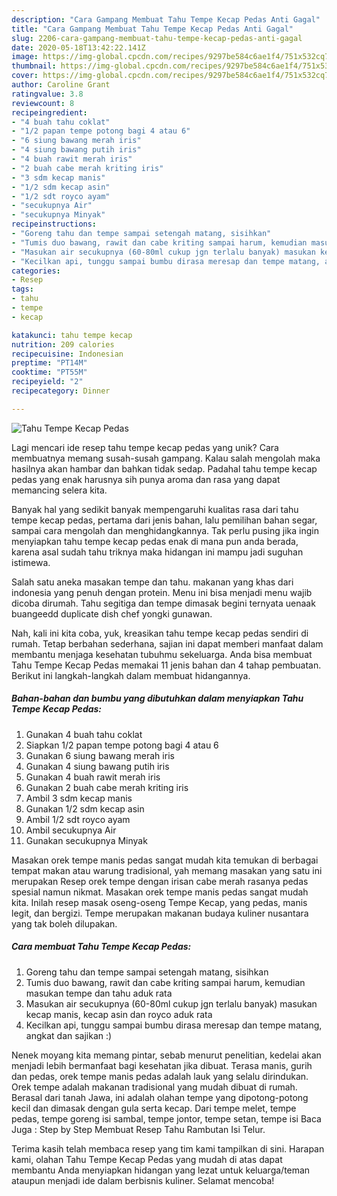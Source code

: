 ```yaml
---
description: "Cara Gampang Membuat Tahu Tempe Kecap Pedas Anti Gagal"
title: "Cara Gampang Membuat Tahu Tempe Kecap Pedas Anti Gagal"
slug: 2206-cara-gampang-membuat-tahu-tempe-kecap-pedas-anti-gagal
date: 2020-05-18T13:42:22.141Z
image: https://img-global.cpcdn.com/recipes/9297be584c6ae1f4/751x532cq70/tahu-tempe-kecap-pedas-foto-resep-utama.jpg
thumbnail: https://img-global.cpcdn.com/recipes/9297be584c6ae1f4/751x532cq70/tahu-tempe-kecap-pedas-foto-resep-utama.jpg
cover: https://img-global.cpcdn.com/recipes/9297be584c6ae1f4/751x532cq70/tahu-tempe-kecap-pedas-foto-resep-utama.jpg
author: Caroline Grant
ratingvalue: 3.8
reviewcount: 8
recipeingredient:
- "4 buah tahu coklat"
- "1/2 papan tempe potong bagi 4 atau 6"
- "6 siung bawang merah iris"
- "4 siung bawang putih iris"
- "4 buah rawit merah iris"
- "2 buah cabe merah kriting iris"
- "3 sdm kecap manis"
- "1/2 sdm kecap asin"
- "1/2 sdt royco ayam"
- "secukupnya Air"
- "secukupnya Minyak"
recipeinstructions:
- "Goreng tahu dan tempe sampai setengah matang, sisihkan"
- "Tumis duo bawang, rawit dan cabe kriting sampai harum, kemudian masukan tempe dan tahu aduk rata"
- "Masukan air secukupnya (60-80ml cukup jgn terlalu banyak) masukan kecap manis, kecap asin dan royco aduk rata"
- "Kecilkan api, tunggu sampai bumbu dirasa meresap dan tempe matang, angkat dan sajikan :)"
categories:
- Resep
tags:
- tahu
- tempe
- kecap

katakunci: tahu tempe kecap 
nutrition: 209 calories
recipecuisine: Indonesian
preptime: "PT14M"
cooktime: "PT55M"
recipeyield: "2"
recipecategory: Dinner

---
```



![Tahu Tempe Kecap Pedas](https://img-global.cpcdn.com/recipes/9297be584c6ae1f4/751x532cq70/tahu-tempe-kecap-pedas-foto-resep-utama.jpg)

Lagi mencari ide resep tahu tempe kecap pedas yang unik? Cara membuatnya memang susah-susah gampang. Kalau salah mengolah maka hasilnya akan hambar dan bahkan tidak sedap. Padahal tahu tempe kecap pedas yang enak harusnya sih punya aroma dan rasa yang dapat memancing selera kita.

Banyak hal yang sedikit banyak mempengaruhi kualitas rasa dari tahu tempe kecap pedas, pertama dari jenis bahan, lalu pemilihan bahan segar, sampai cara mengolah dan menghidangkannya. Tak perlu pusing jika ingin menyiapkan tahu tempe kecap pedas enak di mana pun anda berada, karena asal sudah tahu triknya maka hidangan ini mampu jadi suguhan istimewa.

Salah satu aneka masakan tempe dan tahu. makanan yang khas dari indonesia yang penuh dengan protein. Menu ini bisa menjadi menu wajib dicoba dirumah. Tahu segitiga dan tempe dimasak begini ternyata uenaak buangeedd duplicate dish chef yongki gunawan.


Nah, kali ini kita coba, yuk, kreasikan tahu tempe kecap pedas sendiri di rumah. Tetap berbahan sederhana, sajian ini dapat memberi manfaat dalam membantu menjaga kesehatan tubuhmu sekeluarga. Anda bisa membuat Tahu Tempe Kecap Pedas memakai 11 jenis bahan dan 4 tahap pembuatan. Berikut ini langkah-langkah dalam membuat hidangannya.

<!--inarticleads1-->

##### Bahan-bahan dan bumbu yang dibutuhkan dalam menyiapkan Tahu Tempe Kecap Pedas:

1. Gunakan 4 buah tahu coklat
1. Siapkan 1/2 papan tempe potong bagi 4 atau 6
1. Gunakan 6 siung bawang merah iris
1. Gunakan 4 siung bawang putih iris
1. Gunakan 4 buah rawit merah iris
1. Gunakan 2 buah cabe merah kriting iris
1. Ambil 3 sdm kecap manis
1. Gunakan 1/2 sdm kecap asin
1. Ambil 1/2 sdt royco ayam
1. Ambil secukupnya Air
1. Gunakan secukupnya Minyak


Masakan orek tempe manis pedas sangat mudah kita temukan di berbagai tempat makan atau warung tradisional, yah memang masakan yang satu ini merupakan Resep orek tempe dengan irisan cabe merah rasanya pedas spesial namun nikmat. Masakan orek tempe manis pedas sangat mudah kita. Inilah resep masak oseng-oseng Tempe Kecap, yang pedas, manis legit, dan bergizi. Tempe merupakan makanan budaya kuliner nusantara yang tak boleh dilupakan. 

<!--inarticleads2-->

##### Cara membuat Tahu Tempe Kecap Pedas:

1. Goreng tahu dan tempe sampai setengah matang, sisihkan
1. Tumis duo bawang, rawit dan cabe kriting sampai harum, kemudian masukan tempe dan tahu aduk rata
1. Masukan air secukupnya (60-80ml cukup jgn terlalu banyak) masukan kecap manis, kecap asin dan royco aduk rata
1. Kecilkan api, tunggu sampai bumbu dirasa meresap dan tempe matang, angkat dan sajikan :)


Nenek moyang kita memang pintar, sebab menurut penelitian, kedelai akan menjadi lebih bermanfaat bagi kesehatan jika dibuat. Terasa manis, gurih dan pedas, orek tempe manis pedas adalah lauk yang selalu dirindukan. Orek tempe adalah makanan tradisional yang mudah dibuat di rumah. Berasal dari tanah Jawa, ini adalah olahan tempe yang dipotong-potong kecil dan dimasak dengan gula serta kecap. Dari tempe melet, tempe pedas, tempe goreng isi sambal, tempe jontor, tempe setan, tempe isi Baca Juga : Step by Step Membuat Resep Tahu Rambutan Isi Telur. 

Terima kasih telah membaca resep yang tim kami tampilkan di sini. Harapan kami, olahan Tahu Tempe Kecap Pedas yang mudah di atas dapat membantu Anda menyiapkan hidangan yang lezat untuk keluarga/teman ataupun menjadi ide dalam berbisnis kuliner. Selamat mencoba!
